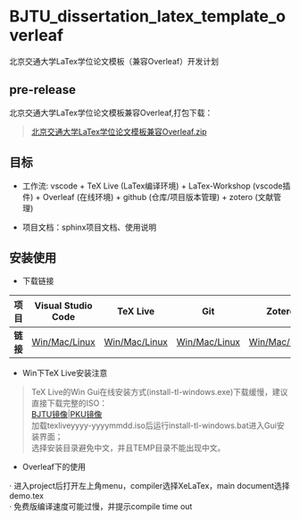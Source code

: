 # BJTU_dissertation_latex_template_overleaf
北京交通大学LaTex学位论文模板（兼容Overleaf）开发计划

## pre-release
北京交通大学LaTex学位论文模板兼容Overleaf,打包下载：
> [北京交通大学LaTex学位论文模板兼容Overleaf.zip](https://github.com/user-attachments/files/17201796/LaTex.Overleaf.zip)

## 目标
- 工作流: vscode + TeX Live (LaTex编译环境) + LaTex-Workshop (vscode插件) + Overleaf (在线环境) + github (仓库/项目版本管理) + zotero (文献管理)

- 项目文档：sphinx项目文档、使用说明

## 安装使用

- 下载链接

| 项目 | Visual Studio Code | TeX Live | Git | Zotero |
|------------|------------|------------|------------|------------|
| **链接**    | [Win/Mac/Linux](https://code.visualstudio.com/download)  | [Win/Mac/Linux](https://tug.org/texlive)   | [Win/Mac/Linux](https://git-scm.com/downloads) | [Win/Mac/Linux](https://www.zotero.org) |

- Win下TeX Live安装注意

> TeX Live的Win Gui在线安装方式(install-tl-windows.exe)下载缓慢，建议直接下载完整的ISO：\
[BJTU镜像](https://mirror.bjtu.edu.cn/CTAN/systems/texlive/Images/texlive2024-20240312.iso)|[PKU镜像](https://mirrors.pku.edu.cn/ctan/systems/texlive/Images/texlive2024-20240312.iso)\
加载texliveyyyy-yyyymmdd.iso后运行install-tl-windows.bat进入Gui安装界面；\
选择安装目录避免中文，并且TEMP目录不能出现中文。

- Overleaf下的使用

· 进入project后打开左上角menu，compiler选择XeLaTex，main document选择demo.tex\
· 免费版编译速度可能过慢，并提示compile time out
